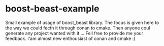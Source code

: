 # boost-beast-example

Small example of usage of boost_beast library.
The focus is given here to the way we could fecth it through conan to cmake.
Then anyone coul generate any project wanted with it ...
Fell free to provide me your feedback. I'am almost new enthousiast of conan and cmake :)
